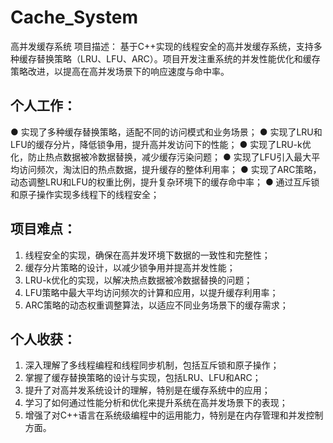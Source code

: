 # Cache_System

高并发缓存系统
项目描述： 基于C++实现的线程安全的高并发缓存系统，支持多种缓存替换策略（LRU、LFU、ARC）。项目开发注重系统的并发性能优化和缓存策略改进，以提高在高并发场景下的响应速度与命中率。
## 个人工作：
● 实现了多种缓存替换策略，适配不同的访问模式和业务场景；
● 实现了LRU和LFU的缓存分片，降低锁争用，提升高并发访问下的性能；
● 实现了LRU-k优化，防止热点数据被冷数据替换，减少缓存污染问题；
● 实现了LFU引入最大平均访问频次，淘汰旧的热点数据，提升缓存的整体利用率；
● 实现了ARC策略，动态调整LRU和LFU的权重比例，提升复杂环境下的缓存命中率；
● 通过互斥锁和原子操作实现多线程下的线程安全；
## 项目难点：
1. 线程安全的实现，确保在高并发环境下数据的一致性和完整性；
2. 缓存分片策略的设计，以减少锁争用并提高并发性能；
3. LRU-k优化的实现，以解决热点数据被冷数据替换的问题；
4. LFU策略中最大平均访问频次的计算和应用，以提升缓存利用率；
5. ARC策略的动态权重调整算法，以适应不同业务场景下的缓存需求；
## 个人收获：
1. 深入理解了多线程编程和线程同步机制，包括互斥锁和原子操作；
2. 掌握了缓存替换策略的设计与实现，包括LRU、LFU和ARC；
3. 提升了对高并发系统设计的理解，特别是在缓存系统中的应用；
4. 学习了如何通过性能分析和优化来提升系统在高并发场景下的表现；
5. 增强了对C++语言在系统级编程中的运用能力，特别是在内存管理和并发控制方面。
